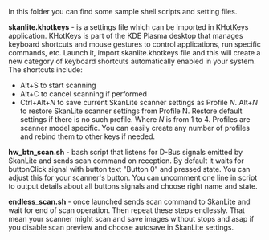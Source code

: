 In this folder you can find some sample shell scripts and setting files.

**skanlite.khotkeys** - is a settings file which can be imported in KHotKeys application. KHotKeys is part of the KDE Plasma
desktop that manages keyboard shortcuts and mouse gestures to control applications, run specific commands, etc. Launch it,
import skanlite.khotkeys file and this will create a new category of keyboard shortcuts automatically enabled in your system. The shortcuts include:
* Alt+S to start scanning
* Alt+C to cancel scanning if performed
* Ctrl+Alt+*N* to save current SkanLite scanner settings as Profile *N*.
Alt+*N* to restore SkanLite scanner settings from Profile N. Restore default settings if there is no such profile.
Where *N* is from 1 to 4. Profiles are scanner model specific. You can easily create any number of profiles and rebind them to other keys if needed.


**hw_btn_scan.sh** - bash script that listens for D-Bus signals emitted by SkanLite and sends scan command on reception.
By default it waits for buttonClick signal with button text "Button 0" and pressed state. You can adjust this for your scanner's button.
You can uncomment one line in script to output details about all buttons signals and choose right name and state.

**endless_scan.sh** - once launched sends scan command to SkanLite and wait for end of scan operation. Then repeat these steps endlessly.
That mean your scanner might scan and save images without stops and asap if you disable scan preview and choose autosave in SkanLite settings.
